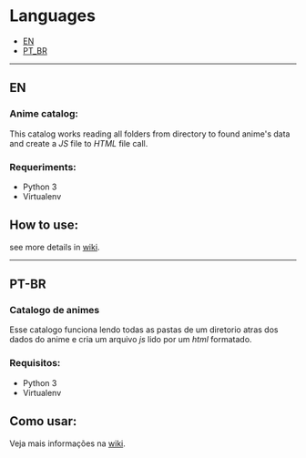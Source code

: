 # Languages #

- [EN](#en)
- [PT_BR](#pt-br)

---
## EN ##

### Anime catalog: ###
This catalog works reading all folders from directory to found anime's data and create a _JS_ file to _HTML_ file call.

### Requeriments: ###

- Python 3
- Virtualenv

## How to use: ##

see more details in [wiki](https://github.com/paulopotter/anime-catalog/wiki).

---
## PT-BR ##

### Catalogo de animes ###

Esse catalogo funciona lendo todas as pastas de um diretorio atras dos dados do anime e
cria um arquivo _js_ lido por um _html_ formatado.

### Requisitos: ###

- Python 3
- Virtualenv

## Como usar: ##

Veja mais informações na  [wiki](https://github.com/paulopotter/anime-catalog/wiki).
